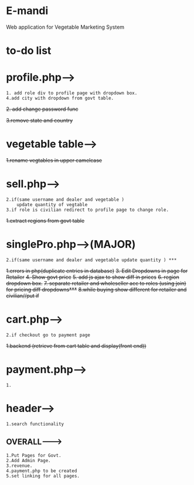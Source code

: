 # E-mandi
Web application for Vegetable Marketing System



# to-do list

# profile.php-->
	1. add role div to profile page with dropdown box.
	4.add city with dropdown from govt table.	
	
~~2. add change password func~~

~~3.remove state and country~~
	
		
# vegetable table-->

~~1.rename vegtables in upper camelcase~~

# sell.php-->
	
	2.if(same username and dealer and vegetable )
		update quantity of vegtable
	3.if role is civilian redirect to profile page to change role.
~~1.extract regions from govt table~~

# singlePro.php-->(MAJOR)
	2.if(same username and dealer and vegetable update quantity ) ***
~~1.errors in php(duplicate entries in database)~~
~~3. Edit Dropdowns  in page for Retailer~~
~~4. Show govt price~~
~~5. add js ajax to show diff in prices~~
~~6. region dropdown box.~~
~~7. separate retailer and wholeseller acc to roles (using join)  for pricing diff dropdowns***~~
~~8.while buying show different for retailer and civilian//put if~~
	
	

# cart.php-->
	2.if checkout go to payment page
~~1.backend (retrieve from cart table and display(front end))~~
	
	

# payment.php-->

	1.




# header-->

	1.search functionality 




##  OVERALL--->

	1.Put Pages for Govt.
	2.Add Admin Page.
	3.revenue.
	4.payment.php to be created
	5.set linking for all pages.



